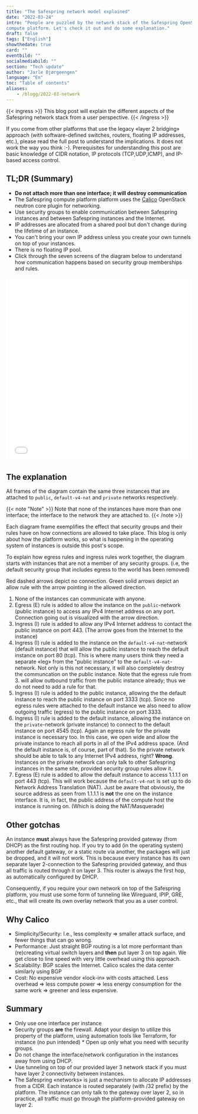 ```yaml
---
title: "The Safespring network model explained"
date: "2022-03-24"
intro: "People are puzzled by the network stack of the Safespring OpenStack
compute platform. Let's check it out and do some explanation."
draft: false
tags: ["English"]
showthedate: true
card: ""
eventbild: ""
socialmediabild: ""
section: "Tech update"
author: "Jarle Bjørgeengen"
language: "En"
toc: "Table of contents"
aliases:
    - /blogg/2022-03-network
---
```


{{< ingress >}}
This blog post will explain the different aspects of the Safespring network
stack from a user perspective.
{{< /ingress >}}

If you come from other platforms that use the legacy
«layer 2 bridging» approach (with software-defined switches, routers,
floating IP addresses, etc.), please read the full post to understand the
implications. It does not work the way you think :-). Prerequisites for
understanding this post are basic knowledge of CIDR notation, IP protocols
(TCP,UDP,ICMP), and IP-based access control.




## TL;DR (Summary)

* **Do not attach more than one interface; it will destroy communication**
* The Safespring compute platform platform uses the [Calico][calico] OpenStack neutron core
plugin for networking.  
* Use security groups to enable communication between
Safespring instances and between Safespring instances and the Internet.
* IP addresses are allocated from a shared pool but don't change during the
lifetime of an instance.
* You can't bring your own IP address unless you create your own tunnels on top
of your instances.
* There is no floating IP pool.
* Click through the seven screens of the diagram below to understand how
communication happens based on security group memberships and rules.

[calico]: https://www.tigera.io/project-calico/

<iframe src="/img/safespring-network.sozi.html"  width="100%" height="500" style="border:0"></iframe>

## The explanation

All frames of the diagram contain the same three instances that are attached
to `public`, `default-v4-nat` and `private` networks respectively.

{{< note "Note" >}}
Note that none of the instances have more than one interface; the interface to the network they are attached to.
{{< /note >}}

Each diagram frame exemplifies the effect that security groups and their rules have on how
connections are allowed to take place. This blog is only about how the platform
works, so what is happening in the operating system of instances is outside
this post's scope.


To explain how egress rules and ingress rules work together, the
diagram starts with instances that are not a member of any security groups.
(i.e, the default security group that includes egress to the world has been
removed)

Red dashed arrows depict no connection. Green solid arrows depict an allow rule
with the arrow pointing in the allowed direction.


1. None of the instances can communicate with anyone.
2. Egress (E) rule is added to allow the instance on the `public`-network
   (public instance) to access any IPv4 Internet address on any
port. Connection going out is visualized with the arrow direction.  
3. Ingress (I) rule is added to allow any IPv4 Internet address to contact the
   public instance on port 443. (The arrow goes from the Internet to the
instance)
4. Ingress (I) rule is added to the instance on the `default-v4-nat`-network
   (default instance) that will allow the public instance to reach the default
instance on port 80 (tcp). This is where many users think they need a separate
«leg» from the "public instance" to the `default-v4-nat`-network. Not only is
this not necessary, it will also completely destroy the communcation on the public
instance. Note that the egress rule from 3. will allow outbound
traffic from the public instance already; thus we do not need to add a rule for
that.
5. Ingress (I) rule is added to the public instance, allowing the the
   default instance to reach the public instance on port 3333 (tcp). Since
no egress rules were attached to the default instance we also need to
allow outgoing traffic (egress) to the public instance on port 3333.
6. Ingress (I) rule is added to the default instance, allowing the instance on
   the `private`-network (private instance) to connect to the default instance
on port 4545 (tcp). Again an egress rule for the private instance is necessary
too. In this case, we open wide and allow the private instance to reach all
ports in all of the IPv4 address space. (And the default instance is, of course,
part of that). So the private network should be able to talk to any Internet
IPv4 address, right? **Wrong**. Instances on the private network can only talk
to other Safespring instances in the same site, provided security group rules
allow it.    
7. Egress (E) rule is added to allow the default instance to access 1.1.1.1 on
   port 443 (tcp). This will work because the `default-v4-nat` is set up to do Network Address
Translation (NAT). Just be aware that obviously, the source
address as seen from 1.1.1.1 is **not** the one on the instance interface. It
is, in fact, the public address of the compute host the instance is running on.
(Which is doing the NAT/Masquerade)  

## Other gotchas

An instance **must** always have the Safespring provided gateway (from
DHCP) as the first routing hop. If you try to add (in the operating
system) another default gateway, or a static route via another, the packages
will just be dropped, and it will not work.
This is because every instance has its own separate layer 2-connection to the
Safespring provided gateway, and thus all traffic is routed through it on layer
3. This router is always the first hop, as automatically configured by DHCP.

Consequently, if you require your own network on top of the Safespring
platform, you must use some form of tunneling like Wireguard, IPIP, GRE, etc.,
that will create its own overlay network that you as a user control.

## Why Calico  

* Simplicity/Security: I.e., less complexity => smaller attack surface, and fewer
things that can go wrong.
* Performance: Just straight BGP routing is a lot more performant than
(re)creating virtual switch layers and **then** put layer 3 on top again. We
get close to line speed with very little overhead using this approach.
* Scalability: BGP scales the Internet. Calico scales the data center similarly
using BGP
* Cost: No expensive vendor «lock-in» with costs attached. Less overhead =>
less compute power => less energy consumption for the same work => greener and
less expensive.  

## Summary

* Only use one interface per instance
* Security groups **are** the firewall. Adapt your design to utilize this
property of the platform, using automation tools like Terraform, for instance
(no pun intended) * Open up only what you need with security groups.
* Do not change the interface/network configuration in the instances away from
using DHCP.
* Use tunneling on top of our provided layer 3 network stack if you must
have layer 2 connectivity between instances.
* The Safespring «networks» is just a mechanism to allocate IP addresses from a
CIDR. Each instance is routed separately (with /32 prefix) by the platform. The
instance can only talk to the gateway over layer 2, so in practice, all
traffic must go through the platform-provided gateway on layer 2.
